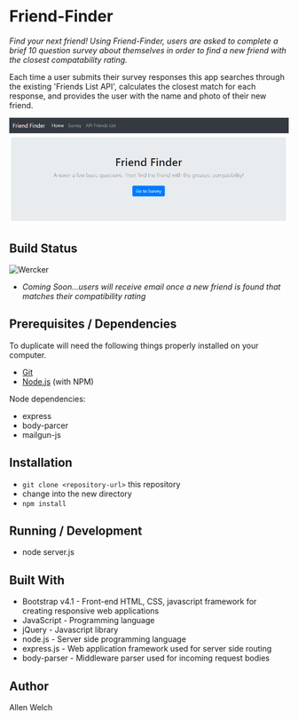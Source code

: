 # Friend-Finder
_Find your next friend! Using Friend-Finder, users are asked to complete a brief 10 question survey about themselves in order to find a new friend with the closest compatability rating._

Each time a user submits their survey responses this app searches through the existing 'Friends List API', calculates the closest match for each response, and provides the user with the name and photo of their new friend. 

![titleImage](/imgs/title.PNG)

## Build Status
![Wercker](https://img.shields.io/wercker/ci/wercker/docs.svg)
* _Coming Soon...users will receive email once a new friend is found that matches their compatibility rating_

## Prerequisites / Dependencies
To duplicate will need the following things properly installed on your computer.
* [Git](http://git-scm.com/)
* [Node.js](http://nodejs.org/) (with NPM)

Node dependencies:
* express
* body-parcer
* mailgun-js

## Installation
* `git clone <repository-url>` this repository
* change into the new directory
* `npm install`

## Running / Development
* node server.js

## Built With
- Bootstrap v4.1 - Front-end HTML, CSS, javascript framework for creating responsive web applications
- JavaScript - Programming language
- jQuery - Javascript library
- node.js - Server side programming language
- express.js - Web application framework used for server side routing
- body-parser - Middleware parser used for incoming request bodies

## Author
Allen Welch